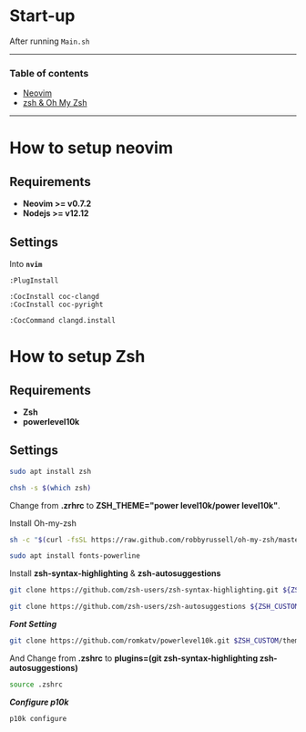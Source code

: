 
# Start-up

After running `Main.sh`

---
### Table of contents

- [Neovim](#How-to-setup-neovim)
- [zsh & Oh My Zsh](#How-to-setup-Zsh)

---

# How to setup neovim

## Requirements

- **Neovim >= v0.7.2**
- **Nodejs >= v12.12**

## Settings

Into **`nvim`**

```vim
:PlugInstall
```

```vim
:CocInstall coc-clangd
:CocInstall coc-pyright

:CocCommand clangd.install
```


# How to setup Zsh

## Requirements

- **Zsh**
- **powerlevel10k**

## Settings

```bash
sudo apt install zsh
```

```bash
chsh -s $(which zsh)
```

Change from **.zrhrc** to **ZSH_THEME="power level10k/power level10k"**.

Install Oh-my-zsh

```bash
sh -c "$(curl -fsSL https://raw.github.com/robbyrussell/oh-my-zsh/master/tools/install.sh)"

sudo apt install fonts-powerline
```

Install **zsh-syntax-highlighting** & **zsh-autosuggestions**

```bash
git clone https://github.com/zsh-users/zsh-syntax-highlighting.git ${ZSH_CUSTOM:-~/.oh-my-zsh/custom}/plugins/zsh-syntax-highlighting

git clone https://github.com/zsh-users/zsh-autosuggestions ${ZSH_CUSTOM:-~/.oh-my-zsh/custom}/plugins/zsh-autosuggestions
```

***Font Setting***

```bash
git clone https://github.com/romkatv/powerlevel10k.git $ZSH_CUSTOM/themes/powerlevel10k
```

And Change from **.zshrc** to **plugins=(git zsh-syntax-highlighting zsh-autosuggestions)**

```bash
source .zshrc
```

***Configure p10k***

```bash
p10k configure
```
